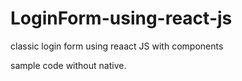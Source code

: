# LoginForm-using-react-js
classic login form using reaact JS with components

sample code without native.
